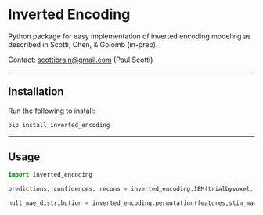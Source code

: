 # Inverted Encoding

Python package for easy implementation of inverted encoding modeling as described in Scotti, Chen, & Golomb (in-prep).

Contact: scottibrain@gmail.com (Paul Scotti)

---

## Installation 

Run the following to install:

```python
pip install inverted_encoding
```

---

## Usage

```python
import inverted_encoding

predictions, confidences, recons = inverted_encoding.IEM(trialbyvoxel,features,stim_max=180,is_circular=True)

null_mae_distribution = inverted_encoding.permutation(features,stim_max=180,num_perm=1000)
```

